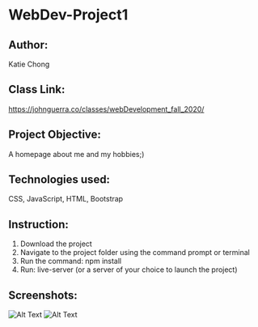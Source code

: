 # WebDev-Project1
## Author:
   Katie Chong
## Class Link:
   https://johnguerra.co/classes/webDevelopment_fall_2020/
## Project Objective:
   A homepage about me and my hobbies;) 
## Technologies used: 
   CSS, JavaScript, HTML, Bootstrap
## Instruction:  
1. Download the project 
1. Navigate to the project folder using the command prompt or terminal 
1. Run the command: npm install 
1. Run: live-server (or a server of your choice to launch the project)

## Screenshots:
   ![Alt Text](/images/ScreenshotCooking)
   ![Alt Text](/images/ScreenshotHome)
